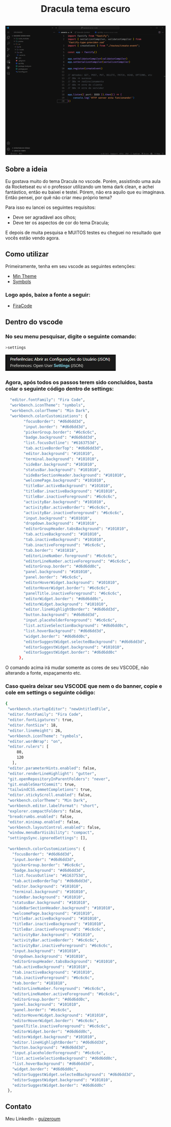 <!-- imagem -->
<h1 align="center">Dracula tema escuro</h1>
<br />
<div align="center">
    <img src="tela_inicial.png" alt="Logo">
</div>


<!-- Sobre o projeto -->
## Sobre a ideia

Eu gostava muito do tema Dracula no vscode. Porém, assistindo uma aula da Rocketseat eu vi o professor utilizando um tema dark clean, e achei fantástico, então eu baixei e testei. Pórem, não era aquilo que eu imaginava. Então pensei, por quê não criar meu próprio tema?

Para isso eu lancei os seguintes requisitos:
* Deve ser agradável aos olhos;
* Deve ter os aspectos de cor do tema Dracula;

E depois de muita pesquisa e MUITOS testes eu cheguei no resultado que vocês estão vendo agora.

<!-- como usar -->
## Como utilizar

Primeiramente, tenha em seu vscode as seguintes extenções:
* [Min Theme](https://marketplace.visualstudio.com/items?itemName=miguelsolorio.min-theme)
* [Symbols](https://marketplace.visualstudio.com/items?itemName=miguelsolorio.symbols)

### Logo após, baixe a fonte a seguir:
* [FiraCode](https://github.com/tonsky/FiraCode)

<!-- VSCODE -->
## Dentro do vscode

### No seu menu pesquisar, digite o seguinte comando:
   ```sh
   >settings
   ```
<img src="settings.png" alt="settings">

### Agora, após todos os passos terem sido concluidos, basta colar o seguinte código dentro de settings:
```sh
  "editor.fontFamily": "Fira Code",
  "workbench.iconTheme": "symbols",
  "workbench.colorTheme": "Min Dark",
  "workbench.colorCustomizations": {
        "focusBorder": "#d6d6dd3d",
        "input.border": "#d6d6dd3d",
        "pickerGroup.border": "#6c6c6c",
        "badge.background": "#d6d6dd3d",
        "list.focusOutline": "#6163753d",
        "tab.activeBorderTop": "#d6d6dd3d",
        "editor.background": "#101010",
        "terminal.background": "#101010",
        "sideBar.background": "#101010",
        "statusBar.background": "#101010",
        "sideBarSectionHeader.background": "#101010",
        "welcomePage.background": "#101010",
        "titleBar.activeBackground": "#101010",
        "titleBar.inactiveBackground": "#101010",
        "titleBar.inactiveForeground": "#6c6c6c",
        "activityBar.background": "#101010",
        "activityBar.activeBorder": "#6c6c6c",
        "activityBar.inactiveForeground": "#6c6c6c",
        "input.background": "#101010",
        "dropdown.background": "#101010",
        "editorGroupHeader.tabsBackground": "#101010",
        "tab.activeBackground": "#101010",
        "tab.inactiveBackground": "#101010",
        "tab.inactiveForeground": "#6c6c6c",
        "tab.border": "#181818",
        "editorLineNumber.foreground": "#6c6c6c",
        "editorLineNumber.activeForeground": "#6c6c6c",
        "editorGroup.border": "#d6d6dd0c",
        "panel.background": "#101010",
        "panel.border": "#6c6c6c",
        "editorHoverWidget.background": "#101010",
        "editorHoverWidget.border": "#6c6c6c",
        "panelTitle.inactiveForeground": "#6c6c6c",
        "editorWidget.border": "#d6d6dd0c",
        "editorWidget.background": "#101010",
        "editor.lineHighlightBorder": "#d6d6dd3d",
        "button.background": "#d6d6dd3d",
        "input.placeholderForeground": "#6c6c6c",
        "list.activeSelectionBackground": "#d6d6dd0c",
        "list.hoverBackground": "#d6d6dd3d",
        "widget.border": "#d6d6dd0c",
        "editorSuggestWidget.selectedBackground": "#d6d6dd3d",
        "editorSuggestWidget.background": "#101010",
        "editorSuggestWidget.border": "#d6d6dd0c"
      },
   ```
O comando acima irá mudar somente as cores de seu VSCODE, não alterando a fonte, espaçamento etc.

### Caso queira deixar seu VSCODE que nem o do banner, copie e cole em settings o seguinte código:
   ```sh
   {
    "workbench.startupEditor": "newUntitledFile",
    "editor.fontFamily": "Fira Code",
    "editor.fontLigatures": true,
    "editor.fontSize": 18,
    "editor.lineHeight": 26,
    "workbench.iconTheme": "symbols",
    "editor.wordWrap": "on",
    "editor.rulers": [
        80,
        120
      ],
    "editor.parameterHints.enabled": false,
    "editor.renderLineHighlight": "gutter",
    "git.openRepositoryInParentFolders": "never",
    "git.enableSmartCommit": true,
    "tailwindCSS.emmetCompletions": true,
    "editor.stickyScroll.enabled": false,
    "workbench.colorTheme": "Min Dark",
    "workbench.editor.labelFormat": "short",
    "explorer.compactFolders": false,
    "breadcrumbs.enabled": false,
    "editor.minimap.enabled": false,
    "workbench.layoutControl.enabled": false,
    "window.menuBarVisibility": "compact",
    "settingsSync.ignoredSettings": [],
    
    "workbench.colorCustomizations": {
      "focusBorder": "#d6d6dd3d",
      "input.border": "#d6d6dd3d",
      "pickerGroup.border": "#6c6c6c",
      "badge.background": "#d6d6dd3d",
      "list.focusOutline": "#6163753d",
      "tab.activeBorderTop": "#d6d6dd3d",
      "editor.background": "#101010",
      "terminal.background": "#101010",
      "sideBar.background": "#101010",
      "statusBar.background": "#101010",
      "sideBarSectionHeader.background": "#101010",
      "welcomePage.background": "#101010",
      "titleBar.activeBackground": "#101010",
      "titleBar.inactiveBackground": "#101010",
      "titleBar.inactiveForeground": "#6c6c6c",
      "activityBar.background": "#101010",
      "activityBar.activeBorder": "#6c6c6c",
      "activityBar.inactiveForeground": "#6c6c6c",
      "input.background": "#101010",
      "dropdown.background": "#101010",
      "editorGroupHeader.tabsBackground": "#101010",
      "tab.activeBackground": "#101010",
      "tab.inactiveBackground": "#101010",
      "tab.inactiveForeground": "#6c6c6c",
      "tab.border": "#181818",
      "editorLineNumber.foreground": "#6c6c6c",
      "editorLineNumber.activeForeground": "#6c6c6c",
      "editorGroup.border": "#d6d6dd0c",
      "panel.background": "#101010",
      "panel.border": "#6c6c6c",
      "editorHoverWidget.background": "#101010",
      "editorHoverWidget.border": "#6c6c6c",
      "panelTitle.inactiveForeground": "#6c6c6c",
      "editorWidget.border": "#d6d6dd0c",
      "editorWidget.background": "#101010",
      "editor.lineHighlightBorder": "#d6d6dd3d",
      "button.background": "#d6d6dd3d",
      "input.placeholderForeground": "#6c6c6c",
      "list.activeSelectionBackground": "#d6d6dd0c",
      "list.hoverBackground": "#d6d6dd3d",
      "widget.border": "#d6d6dd0c",
      "editorSuggestWidget.selectedBackground": "#d6d6dd3d",
      "editorSuggestWidget.background": "#101010",
      "editorSuggestWidget.border": "#d6d6dd0c"
    },
   ```

<!-- Contato -->
## Contato

Meu LinkedIn - [guizeroum](https://www.linkedin.com/in/guizeroum/)
